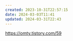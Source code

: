 ```yaml
---
created: 2023-10-31T22:57:15
date: 2024-03-03T11:41
updated: 2024-03-31T22:43
---
```

https://omty.tistory.com/59